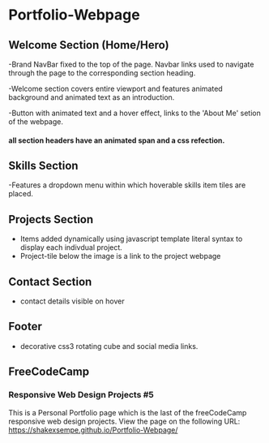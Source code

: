# Portfolio-Webpage


## Welcome Section (Home/Hero)
-Brand NavBar fixed to the top of the page. Navbar links used to navigate through the page to the corresponding section heading.

-Welcome section covers entire viewport and features animated background and animated text as an introduction.

-Button with animated text and a hover effect, links to the 'About Me' setion of the webpage. 

#### all section headers have an animated span and a css refection.

## Skills Section
-Features a dropdown menu within which hoverable skills item tiles are placed. 

## Projects Section
- Items added dynamically using javascript template literal syntax to display each indivdual project.
- Project-tile below the image is a link to the project webpage

## Contact Section
- contact details visible on hover

## Footer
- decorative css3 rotating cube and social media links.


## FreeCodeCamp
### Responsive Web Design Projects #5
This is a Personal Portfolio page which is the last of the freeCodeCamp responsive web design projects.
View the page on the following URL: https://shakexsempe.github.io/Portfolio-Webpage/ 


